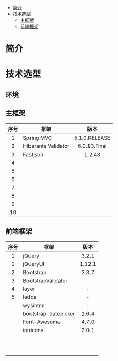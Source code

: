 - [简介](#_1)
- [技术选型](#_2)
    - [主框架](#_3)
    - [前端框架](#_4)

# 简介

# 技术选型
## 环境
## 主框架
|序号|框架|版本|
|:-:|-|:-:|
|1|Spring MVC|5.1.0.RELEASE|
|2|Hiberante Validator|6.0.13.Final|
|3|Fastjson|1.2.43|
|4|||
|5|||
|6|||
|7|||
|8|||
|9|||
|10|||

## 前端框架
|序号|框架|版本|
|:-:|-|:-:|
|1|jQuery|3.2.1|
|1|jQueryUI|1.12.1|
|2|Bootstrap|3.3.7|
|3|BootstrapValidator|-|
|4|layer|-|
|5|ladda|-|
||wysihtml|-|
||bootstrap-datepicker|1.6.4|
||Font-Awesome|4.7.0|
||ionicons|2.0.1|
||||
||||
||||
||||
||||
||||
||||
||||
||||
||||
||||